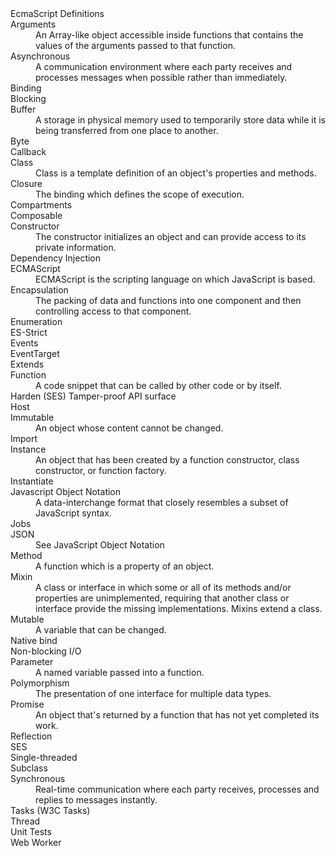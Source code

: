 <dl url="https://EcmaTC53.github.io/lexicon">EcmaScript Definitions
<dt url="https://developer.mozilla.org/en-US/docs/Web/JavaScript/Reference/Functions/arguments">Arguments<dd>An Array-like object accessible inside functions that contains the values of the arguments passed to that function.
<dt url="https://developer.mozilla.org/en-US/docs/Glossary/Asynchronous">Asynchronous<dd>A communication environment where each party receives and processes messages when possible rather than immediately.
<dt>Binding<dd>
<dt>Blocking<dd>
<dt url="https://developer.mozilla.org/en-US/docs/Glossary/Buffer">Buffer<dd>A storage in physical memory used to temporarily store data while it is being transferred from one place to another.
<dt>Byte<dd>
<dt>Callback<dd>
<dt url="https://developer.mozilla.org/en-US/docs/Glossary/Class">Class<dd>Class is a template definition of an object's properties and methods.
<dt url="https://developer.mozilla.org/en-US/docs/Glossary/Closure">Closure<dd>The binding which defines the scope of execution.
<dt>Compartments<dd>
<dt>Composable<dd>
<dt url="https://developer.mozilla.org/en-US/docs/Glossary/Constructor">Constructor<dd>The constructor initializes an object and can provide access to its private information. 
<dt>Dependency Injection<dd>
<dt url="https://developer.mozilla.org/en-US/docs/Glossary/ECMAScript">ECMAScript<dd>ECMAScript is the scripting language on which JavaScript is based.
<dt url="https://developer.mozilla.org/en-US/docs/Glossary/Encapsulation">Encapsulation<dd>The packing of data and functions into one component and then controlling access to that component.
<dt>Enumeration<dd>
<dt>ES-Strict<dd>
<dt>Events<dd>
<dt>EventTarget<dd>
<dt>Extends<dd>
<dt url="https://developer.mozilla.org/en-US/docs/Glossary/Function">Function<dd>A code snippet that can be called by other code or by itself.
<dt>Harden (SES) Tamper-proof API surface<dd>
<dt>Host<dd>
<dt url="https://developer.mozilla.org/en-US/docs/Glossary/Immutable">Immutable<dd>An object whose content cannot be changed.
<dt>Import<dd>
<dt url="https://developer.mozilla.org/en-US/docs/Glossary/Instance">Instance<dd>An object that has been created by a function constructor, class constructor, or function factory.
<dt>Instantiate<dd>
<dt url="https://developer.mozilla.org/en-US/docs/Glossary/JSON">Javascript Object Notation<dd>A data-interchange format that closely resembles a subset of JavaScript syntax.
<dt>Jobs<dd>
<dt url="https://developer.mozilla.org/en-US/docs/Glossary/JSON">JSON<dd>See JavaScript Object Notation
<dt url="https://developer.mozilla.org/en-US/docs/Glossary/Method">Method<dd>A function which is a property of an object.
<dt url="https://developer.mozilla.org/en-US/docs/Glossary/Mixin">Mixin<dd>A class or interface in which some or all of its methods and/or properties are unimplemented, requiring that another class or interface provide the missing implementations. Mixins extend a class.
<dt url="https://developer.mozilla.org/en-US/docs/Glossary/Mutable">Mutable<dd>A variable that can be changed.
<dt>Native bind<dd>
<dt>Non-blocking I/O<dd>
<dt url="https://developer.mozilla.org/en-US/docs/Glossary/Parameter">Parameter<dd>A named variable passed into a function.
<dt url="https://developer.mozilla.org/en-US/docs/Glossary/Polymorphism">Polymorphism<dd>The presentation of one interface for multiple data types.
<dt url="https://developer.mozilla.org/en-US/docs/Glossary/Promise">Promise<dd>An object that's returned by a function that has not yet completed its work. 
<dt>Reflection<dd>
<dt>SES<dd>
<dt>Single-threaded<dd>
<dt>Subclass<dd>
<dt url="https://developer.mozilla.org/en-US/docs/Glossary/Synchronous">Synchronous<dd>Real-time communication where each party receives, processes and replies to messages instantly.
<dt>Tasks (W3C Tasks)<dd>
<dt>Thread<dd>
<dt>Unit Tests<dd>
<dt>Web Worker<dd>